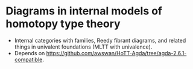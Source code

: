 # Diagrams in internal models of homotopy type theory

+ Internal categories with families, Reedy fibrant diagrams, and related things in univalent foundations (MLTT with univalence).
+ Depends on <https://github.com/awswan/HoTT-Agda/tree/agda-2.6.1-compatible>.
